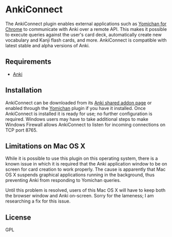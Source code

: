 # AnkiConnect #

The AnkiConnect plugin enables external applications such as [Yomichan for Chrome](https://foosoft.net/projects/yomichan-chrome/) to
communicate with Anki over a remote API. This makes it possible to execute queries against the user's card deck,
automatically create new vocabulary and Kanji flash cards, and more. AnkiConnect is compatible with latest stable and
alpha versions of Anki.

## Requirements ##

* [Anki](http://ankisrs.net/)

## Installation ##

AnkiConnect can be downloaded from its [Anki shared addon page](https://ankiweb.net/shared/info/2055492159) or enabled
through the [Yomichan](https://foosoft.net/projects/yomichan) plugin if you have it installed. Once AnkiConnect is installed it is ready
for use; no further configuration is required. Windows users may have to take additional steps to make Windows Firewall
allows AnkiConnect to listen for incoming connections on TCP port 8765.

## Limitations on Mac OS X ##

While it is possible to use this plugin on this operating system, there is a known issue in which it is required that
the Anki application window to be on screen for card creation to work properly. The cause is apparently that Mac OS X
suspends graphical applications running in the background, thus preventing Anki from responding to Yomichan queries.

Until this problem is resolved, users of this Mac OS X will have to keep both the browser window and Anki on-screen.
Sorry for the lameness; I am researching a fix for this issue.

## License ##

GPL
